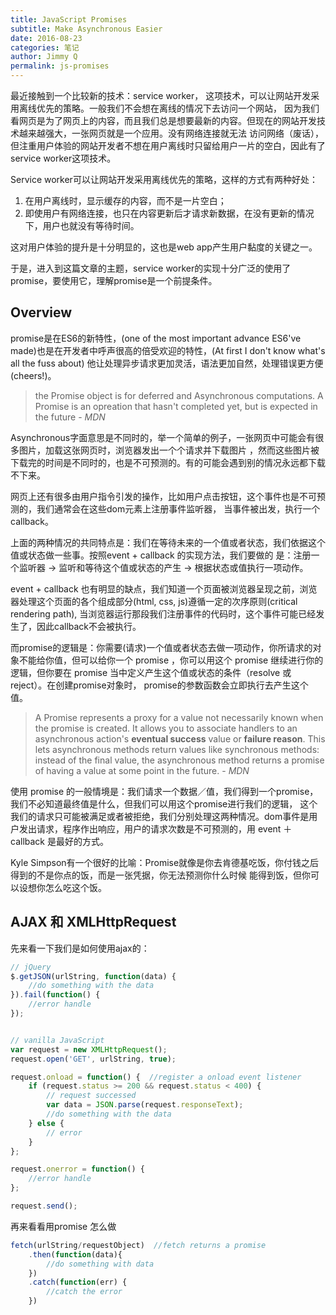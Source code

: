```yaml
---
title: JavaScript Promises
subtitle: Make Asynchronous Easier
date: 2016-08-23
categories: 笔记
author: Jimmy Q
permalink: js-promises
---
```

最近接触到一个比较新的技术：service worker， 这项技术，可以让网站开发采用离线优先的策略。一般我们不会想在离线的情况下去访问一个网站，
因为我们看网页是为了网页上的内容，而且我们总是想要最新的内容。但现在的网站开发技术越来越强大，一张网页就是一个应用。没有网络连接就无法
访问网络（废话），但注重用户体验的网站开发者不想在用户离线时只留给用户一片的空白，因此有了service worker这项技术。

Service worker可以让网站开发采用离线优先的策略，这样的方式有两种好处：
1. 在用户离线时，显示缓存的内容，而不是一片空白；
2. 即使用户有网络连接，也只在内容更新后才请求新数据，在没有更新的情况下，用户也就没有等待时间。

这对用户体验的提升是十分明显的，这也是web app产生用户黏度的关键之一。

于是，进入到这篇文章的主题，service worker的实现十分广泛的使用了promise，要使用它，理解promise是一个前提条件。

## Overview

promise是在ES6的新特性，(one of the most important advance ES6've made)也是在开发者中呼声很高的倍受欢迎的特性，(At first I don't know what's all the fuss about)
他让处理异步请求更加灵活，语法更加自然，处理错误更方便(cheers!)。

> the Promise object is for deferred and Asynchronous computations. A Promise is an opreation 
that hasn't completed yet, but is expected in the future - *MDN*

Asynchronous字面意思是不同时的，举一个简单的例子，一张网页中可能会有很多图片，加载这张网页时，浏览器发出一个个请求并下载图片
，然而这些图片被下载完的时间是不同时的，也是不可预测的。有的可能会遇到别的情况永远都下载不下来。

网页上还有很多由用户指令引发的操作，比如用户点击按钮，这个事件也是不可预测的，我们通常会在这些dom元素上注册事件监听器，
当事件被出发，执行一个callback。

上面的两种情况的共同特点是：我们在等待未来的一个值或者状态，我们依据这个值或状态做一些事。按照event + callback 的实现方法，我们要做的
是：注册一个监听器 -> 监听和等待这个值或状态的产生 -> 根据状态或值执行一项动作。 

event + callback 也有明显的缺点，我们知道一个页面被浏览器呈现之前，浏览器处理这个页面的各个组成部分(html, css, js)遵循一定的次序原则(critical rendering path), 
当浏览器运行那段我们注册事件的代码时，这个事件可能已经发生了，因此callback不会被执行。

而promise的逻辑是：你需要(请求)一个值或者状态去做一项动作，你所请求的对象不能给你值，但可以给你一个 promise ，你可以用这个
 promise 继续进行你的逻辑，但你要在 promise 当中定义产生这个值或状态的条件（resolve 或 reject）。在创建promise对象时，
 promise的参数函数会立即执行去产生这个值。

> A Promise represents a proxy for a value not necessarily known when the promise is created. It allows you to associate handlers to an asynchronous action's **eventual success** value or **failure reason**. This lets asynchronous methods return values like synchronous methods: instead of the final value, the asynchronous method returns a promise of having a value at some point in the future. - *MDN*

使用 promise 的一般情境是：我们请求一个数据／值，我们得到一个promise，我们不必知道最终值是什么，但我们可以用这个promise进行我们的逻辑，
这个我们的请求只可能被满足或者被拒绝，我们分别处理这两种情况。dom事件是用户发出请求，程序作出响应，用户的请求次数是不可预测的，用 event ＋ callback 是最好的方式。

Kyle Simpson有一个很好的比喻：Promise就像是你去肯德基吃饭，你付钱之后得到的不是你点的饭，而是一张凭据，你无法预测你什么时候
能得到饭，但你可以设想你怎么吃这个饭。



## AJAX 和 XMLHttpRequest

先来看一下我们是如何使用ajax的：

```javascript
// jQuery
$.getJSON(urlString, function(data) {
    //do something with the data
}).fail(function() {
    //error handle
});


// vanilla JavaScript 
var request = new XMLHttpRequest();
request.open('GET', urlString, true);

request.onload = function() {  //register a onload event listener
    if (request.status >= 200 && request.status < 400) {
        // request successed
        var data = JSON.parse(request.responseText);
        //do something with the data
    } else {
        // error
    }
};

request.onerror = function() {
    //error handle
};

request.send();
```
再来看看用promise 怎么做

```javascript
fetch(urlString/requestObject)  //fetch returns a promise
    .then(function(data){
        //do something with data
    })
    .catch(function(err) {
        //catch the error
    })
```
